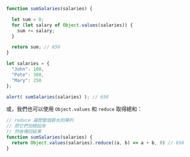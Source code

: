 ```js run demo
function sumSalaries(salaries) {

  let sum = 0;
  for (let salary of Object.values(salaries)) {
    sum += salary;
  }

  return sum; // 650
}

let salaries = {
  "John": 100,
  "Pete": 300,
  "Mary": 250
};

alert( sumSalaries(salaries) ); // 650
```
或，我們也可以使用 `Object.values` 和 `reduce` 取得總和：

```js
// reduce 遍歷整個薪水的陣列
// 把它們加總起來
// 然後傳回結果
function sumSalaries(salaries) {
  return Object.values(salaries).reduce((a, b) => a + b, 0) // 650
}
```
